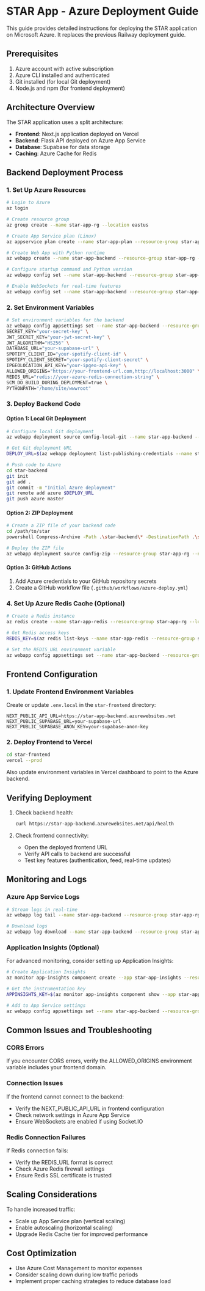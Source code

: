 # STAR App - Azure Deployment Guide

This guide provides detailed instructions for deploying the STAR application on Microsoft Azure. It replaces the previous Railway deployment guide.

## Prerequisites

1. Azure account with active subscription
2. Azure CLI installed and authenticated
3. Git installed (for local Git deployment)
4. Node.js and npm (for frontend deployment)

## Architecture Overview

The STAR application uses a split architecture:

- **Frontend**: Next.js application deployed on Vercel
- **Backend**: Flask API deployed on Azure App Service
- **Database**: Supabase for data storage
- **Caching**: Azure Cache for Redis

## Backend Deployment Process

### 1. Set Up Azure Resources

```bash
# Login to Azure
az login

# Create resource group
az group create --name star-app-rg --location eastus

# Create App Service plan (Linux)
az appservice plan create --name star-app-plan --resource-group star-app-rg --sku B1 --is-linux

# Create Web App with Python runtime
az webapp create --name star-app-backend --resource-group star-app-rg --plan star-app-plan --runtime "PYTHON|3.10"

# Configure startup command and Python version
az webapp config set --name star-app-backend --resource-group star-app-rg --linux-fx-version "PYTHON|3.10" --startup-file "gunicorn --chdir star_backend_flask app:app"

# Enable WebSockets for real-time features
az webapp config set --name star-app-backend --resource-group star-app-rg --web-sockets-enabled true
```

### 2. Set Environment Variables

```bash
# Set environment variables for the backend
az webapp config appsettings set --name star-app-backend --resource-group star-app-rg --settings \
SECRET_KEY="your-secret-key" \
JWT_SECRET_KEY="your-jwt-secret-key" \
JWT_ALGORITHM="HS256" \
DATABASE_URL="your-supabase-url" \
SPOTIFY_CLIENT_ID="your-spotify-client-id" \
SPOTIFY_CLIENT_SECRET="your-spotify-client-secret" \
IPGEOLOCATION_API_KEY="your-ipgeo-api-key" \
ALLOWED_ORIGINS="https://your-frontend-url.com,http://localhost:3000" \
REDIS_URL="redis://your-azure-redis-connection-string" \
SCM_DO_BUILD_DURING_DEPLOYMENT=true \
PYTHONPATH="/home/site/wwwroot"
```

### 3. Deploy Backend Code

#### Option 1: Local Git Deployment

```bash
# Configure local Git deployment
az webapp deployment source config-local-git --name star-app-backend --resource-group star-app-rg

# Get Git deployment URL
DEPLOY_URL=$(az webapp deployment list-publishing-credentials --name star-app-backend --resource-group star-app-rg --query scmUri -o tsv)

# Push code to Azure
cd star-backend
git init
git add .
git commit -m "Initial Azure deployment"
git remote add azure $DEPLOY_URL
git push azure master
```

#### Option 2: ZIP Deployment

```bash
# Create a ZIP file of your backend code
cd /path/to/star
powershell Compress-Archive -Path .\star-backend\* -DestinationPath .\star-backend-deploy.zip -Force

# Deploy the ZIP file
az webapp deployment source config-zip --resource-group star-app-rg --name star-app-backend --src star-backend-deploy.zip
```

#### Option 3: GitHub Actions

1. Add Azure credentials to your GitHub repository secrets
2. Create a GitHub workflow file (`.github/workflows/azure-deploy.yml`)

### 4. Set Up Azure Redis Cache (Optional)

```bash
# Create a Redis instance
az redis create --name star-app-redis --resource-group star-app-rg --location eastus --sku Basic --vm-size C0

# Get Redis access keys
REDIS_KEY=$(az redis list-keys --name star-app-redis --resource-group star-app-rg --query primaryKey -o tsv)

# Set the REDIS_URL environment variable
az webapp config appsettings set --name star-app-backend --resource-group star-app-rg --settings REDIS_URL="redis://default:${REDIS_KEY}@star-app-redis.redis.cache.windows.net:6380?ssl=true"
```

## Frontend Configuration

### 1. Update Frontend Environment Variables

Create or update `.env.local` in the `star-frontend` directory:

```
NEXT_PUBLIC_API_URL=https://star-app-backend.azurewebsites.net
NEXT_PUBLIC_SUPABASE_URL=your-supabase-url
NEXT_PUBLIC_SUPABASE_ANON_KEY=your-supabase-anon-key
```

### 2. Deploy Frontend to Vercel

```bash
cd star-frontend
vercel --prod
```

Also update environment variables in Vercel dashboard to point to the Azure backend.

## Verifying Deployment

1. Check backend health:

   ```bash
   curl https://star-app-backend.azurewebsites.net/api/health
   ```

2. Check frontend connectivity:
   - Open the deployed frontend URL
   - Verify API calls to backend are successful
   - Test key features (authentication, feed, real-time updates)

## Monitoring and Logs

### Azure App Service Logs

```bash
# Stream logs in real-time
az webapp log tail --name star-app-backend --resource-group star-app-rg

# Download logs
az webapp log download --name star-app-backend --resource-group star-app-rg --log-file app_logs.zip
```

### Application Insights (Optional)

For advanced monitoring, consider setting up Application Insights:

```bash
# Create Application Insights
az monitor app-insights component create --app star-app-insights --resource-group star-app-rg --location eastus

# Get the instrumentation key
APPINSIGHTS_KEY=$(az monitor app-insights component show --app star-app-insights --resource-group star-app-rg --query instrumentationKey -o tsv)

# Add to App Service settings
az webapp config appsettings set --name star-app-backend --resource-group star-app-rg --settings APPINSIGHTS_INSTRUMENTATIONKEY=$APPINSIGHTS_KEY
```

## Common Issues and Troubleshooting

### CORS Errors

If you encounter CORS errors, verify the ALLOWED_ORIGINS environment variable includes your frontend domain.

### Connection Issues

If the frontend cannot connect to the backend:

- Verify the NEXT_PUBLIC_API_URL in frontend configuration
- Check network settings in Azure App Service
- Ensure WebSockets are enabled if using Socket.IO

### Redis Connection Failures

If Redis connection fails:

- Verify the REDIS_URL format is correct
- Check Azure Redis firewall settings
- Ensure Redis SSL certificate is trusted

## Scaling Considerations

To handle increased traffic:

- Scale up App Service plan (vertical scaling)
- Enable autoscaling (horizontal scaling)
- Upgrade Redis Cache tier for improved performance

## Cost Optimization

- Use Azure Cost Management to monitor expenses
- Consider scaling down during low traffic periods
- Implement proper caching strategies to reduce database load
